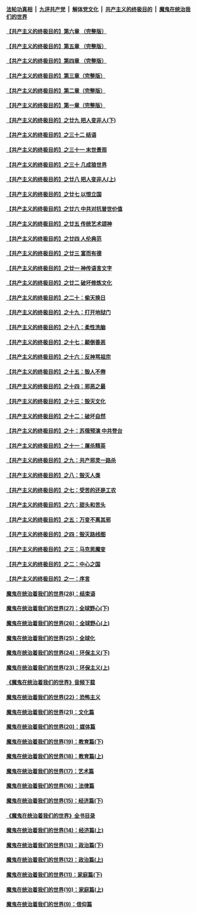 ####  [法轮功真相](../../../../basic/blob/master/README.md?t=04010030) &nbsp;|&nbsp; [九评共产党](../../../../9ping.md/blob/master/README.md?t=04010030) &nbsp;|&nbsp; [解体党文化](../../../../jtdwh.md/blob/master/README.md?t=04010030)  &nbsp;|&nbsp; [共产主义的终极目的](../../../../gczydzjmd.md/blob/master/README.md?t=04010030) &nbsp;|&nbsp; [魔鬼在统治我们的世界](../../../../mgztzwmdsj.md/blob/master/README.md?t=04010030) 

#### [【共产主义的终极目的】第六章 （完整版）](../pages/nsc422/n11428913.md?t=04010030) 

#### [【共产主义的终极目的】第五章 （完整版）](../pages/nsc422/n11428912.md?t=04010030) 

#### [【共产主义的终极目的】第四章 （完整版）](../pages/nsc422/n11428907.md?t=04010030) 

#### [【共产主义的终极目的】第三章（完整版）](../pages/nsc422/n11428848.md?t=04010030) 

#### [【共产主义的终极目的】第二章（完整版）](../pages/nsc422/n11428831.md?t=04010030) 

#### [【共产主义的终极目的】第一章（完整版）](../pages/nsc422/n11417651.md?t=04010030) 

#### [【共产主义的终极目的】之廿九 把人变非人(下)](../pages/nsc422/n11344140.md?t=04010030) 

#### [【共产主义的终极目的】之三十二 结语](../pages/nsc422/n11360535.md?t=04010030) 

#### [【共产主义的终极目的】之三十一 末世景观](../pages/nsc422/n11351129.md?t=04010030) 

#### [【共产主义的终极目的】之三十 几成狼世界](../pages/nsc422/n11348280.md?t=04010030) 

#### [【共产主义的终极目的】之廿八 把人变非人(上)](../pages/nsc422/n11340492.md?t=04010030) 

#### [【共产主义的终极目的】之廿七 以恨立国](../pages/nsc422/n11336944.md?t=04010030) 

#### [【共产主义的终极目的】之廿六 中共对抗普世价值](../pages/nsc422/n11324785.md?t=04010030) 

#### [【共产主义的终极目的】之廿五 传统艺术颂神](../pages/nsc422/n11296396.md?t=04010030) 

#### [【共产主义的终极目的】之廿四 人伦典范](../pages/nsc422/n11296397.md?t=04010030) 

#### [【共产主义的终极目的】之廿三 富而有德](../pages/nsc422/n11283598.md?t=04010030) 

#### [【共产主义的终极目的】之廿一 神传语言文字](../pages/nsc422/n11263265.md?t=04010030) 

#### [【共产主义的终极目的】之廿二 破坏修炼文化](../pages/nsc422/n11245728.md?t=04010030) 

#### [【共产主义的终极目的】之二十：偷天换日](../pages/nsc422/n11238846.md?t=04010030) 

#### [【共产主义的终极目的】之十九：打开地狱门](../pages/nsc422/n11206376.md?t=04010030) 

#### [【共产主义的终极目的】之十八：柔性洗脑](../pages/nsc422/n11199994.md?t=04010030) 

#### [【共产主义的终极目的】之十七：颠倒善恶](../pages/nsc422/n11179782.md?t=04010030) 

#### [【共产主义的终极目的】之十六：反神骂祖宗](../pages/nsc422/n11166798.md?t=04010030) 

#### [【共产主义的终极目的】之十五：毁人不倦](../pages/nsc422/n11166792.md?t=04010030) 

#### [【共产主义的终极目的】之十四：邪恶之最](../pages/nsc422/n11150249.md?t=04010030) 

#### [【共产主义的终极目的】之十三：毁灭文化](../pages/nsc422/n11135227.md?t=04010030) 

#### [【共产主义的终极目的】之十二：破坏自然](../pages/nsc422/n11135214.md?t=04010030) 

#### [【共产主义的终极目的】之十：苏俄预演 中共登台](../pages/nsc422/n11118424.md?t=04010030) 

#### [【共产主义的终极目的】之十一：屠杀精英](../pages/nsc422/n11118442.md?t=04010030) 

#### [【共产主义的终极目的】之九：共产邪灵一路杀](../pages/nsc422/n11114139.md?t=04010030) 

#### [【共产主义的终极目的】之八：毁灭人类](../pages/nsc422/n11108503.md?t=04010030) 

#### [【共产主义的终极目的】之七：受苦的还是工农](../pages/nsc422/n11101809.md?t=04010030) 

#### [【共产主义的终极目的】之六：甜头和苦头](../pages/nsc422/n11096971.md?t=04010030) 

#### [【共产主义的终极目的】之五：万变不离其邪](../pages/nsc422/n11091285.md?t=04010030) 

#### [【共产主义的终极目的】之四：毁灭路线图](../pages/nsc422/n11086284.md?t=04010030) 

#### [【共产主义的终极目的】之三：马克思魔变](../pages/nsc422/n11061941.md?t=04010030) 

#### [【共产主义的终极目的】之二：中心之国](../pages/nsc422/n11047728.md?t=04010030) 

#### [【共产主义的终极目的】之一：序言](../pages/nsc422/n11086077.md?t=04010030) 

#### [魔鬼在统治着我们的世界(28)：结束语](../pages/nsc422/n10936246.md?t=04010030) 

#### [魔鬼在统治着我们的世界(27)：全球野心(下)](../pages/nsc422/n10928319.md?t=04010030) 

#### [魔鬼在统治着我们的世界(26)：全球野心(上)](../pages/nsc422/n10900318.md?t=04010030) 

#### [魔鬼在统治着我们的世界(25)：全球化](../pages/nsc422/n10788205.md?t=04010030) 

#### [魔鬼在统治着我们的世界(24)：环保主义(下)](../pages/nsc422/n10695307.md?t=04010030) 

#### [魔鬼在统治着我们的世界(23)：环保主义(上)](../pages/nsc422/n10688613.md?t=04010030) 

#### [《魔鬼在统治着我们的世界》音频下载](../pages/nsc422/n10635553.md?t=04010030) 

#### [魔鬼在统治着我们的世界(22)：恐怖主义](../pages/nsc422/n10614727.md?t=04010030) 

#### [魔鬼在统治着我们的世界(21)：文化篇](../pages/nsc422/n10597706.md?t=04010030) 

#### [魔鬼在统治着我们的世界(20)：媒体篇](../pages/nsc422/n10586579.md?t=04010030) 

#### [魔鬼在统治着我们的世界(19)：教育篇(下)](../pages/nsc422/n10564808.md?t=04010030) 

#### [魔鬼在统治着我们的世界(18)：教育篇(上)](../pages/nsc422/n10526970.md?t=04010030) 

#### [魔鬼在统治着我们的世界(17)：艺术篇](../pages/nsc422/n10499093.md?t=04010030) 

#### [魔鬼在统治着我们的世界(16)：法律篇](../pages/nsc422/n10485969.md?t=04010030) 

#### [魔鬼在统治着我们的世界(15)：经济篇(下)](../pages/nsc422/n10469975.md?t=04010030) 

#### [《魔鬼在统治着我们的世界》全书目录](../pages/nsc422/n10464261.md?t=04010030) 

#### [魔鬼在统治着我们的世界(14)：经济篇(上)](../pages/nsc422/n10457370.md?t=04010030) 

#### [魔鬼在统治着我们的世界(13)：政治篇(下)](../pages/nsc422/n10448270.md?t=04010030) 

#### [魔鬼在统治着我们的世界(12)：政治篇(上)](../pages/nsc422/n10444576.md?t=04010030) 

#### [魔鬼在统治着我们的世界(11)：家庭篇(下)](../pages/nsc422/n10440961.md?t=04010030) 

#### [魔鬼在统治着我们的世界(10)：家庭篇(上)](../pages/nsc422/n10435448.md?t=04010030) 

#### [魔鬼在统治着我们的世界(9)：信仰篇](../pages/nsc422/n10432159.md?t=04010030) 

